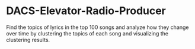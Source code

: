 # DACS-Elevator-Radio-Producer
Find the topics of lyrics in the top 100 songs and analyze how they change over time by clustering the topics of each song and visualizing the clustering results.
